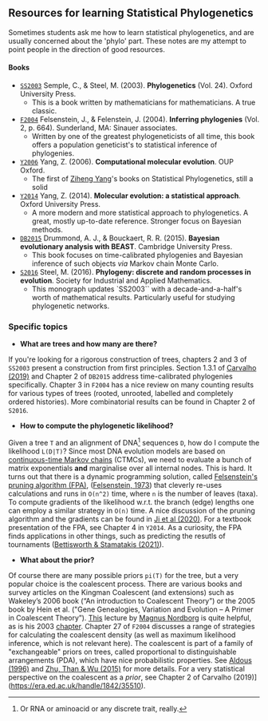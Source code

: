 ## Resources for learning Statistical Phylogenetics

Sometimes students ask me how to learn statistical phylogenetics, and are usually concerned about the 'phylo' part. These notes are my attempt to point people in the direction of good resources. 

#### Books

-  [``SS2003``](https://books.google.com.br/books?hl=en&lr=&id=uR8i2qetjSAC&oi=fnd&pg=PA1&dq=phylogenetics+semple+steel&ots=_axt0_fnAT&sig=Xnsk6k1l5jBgnRhBEX8dE76-qfE&redir_esc=y#v=onepage&q=phylogenetics%20semple%20steel&f=false) Semple, C., & Steel, M. (2003). **Phylogenetics** (Vol. 24). Oxford University Press. 
    * This is a book written by mathematicians for mathematicians. A true classic.
- [``F2004``](https://global.oup.com/ushe/product/inferring-phylogenies-9780878931774?cc=br&lang=en&#:~:text=Inferring%20Phylogenies%20explains%20clearly%20the,and%20how%20they%20are%20used.) Felsenstein, J., & Felenstein, J. (2004). **Inferring phylogenies** (Vol. 2, p. 664). Sunderland, MA: Sinauer associates.
    * Written by one of the greatest phylogeneticists of all time, this book offers a population geneticist's to statistical inference of phylogenies.
- [``Y2006``](http://abacus.gene.ucl.ac.uk/CME/) Yang, Z. (2006). **Computational molecular evolution**. OUP Oxford.
    * The first of [Ziheng Yang](http://abacus.gene.ucl.ac.uk/ziheng/)'s books on Statistical Phylogenetics, still a solid 
- [``Y2014``](http://abacus.gene.ucl.ac.uk/MESA/) Yang, Z. (2014). **Molecular evolution: a statistical approach**. Oxford University Press.
    * A more modern and more statistical approach to phylogenetics. A great, mostly up-to-date reference. Stronger focus on Bayesian methods.
- [``DB2015``](https://doi.org/10.1017/CBO9781139095112) Drummond, A. J., & Bouckaert, R. R. (2015). **Bayesian evolutionary analysis with BEAST**. Cambridge University Press.
    * This book focuses on time-calibrated phylogenies and Bayesian inference of such objects _via_ Markov chain Monte Carlo.
- [``S2016``](https://www.math.canterbury.ac.nz/~m.steel/Non_UC/files/research/book.pdf) Steel, M. (2016). **Phylogeny: discrete and random processes in evolution**. Society for Industrial and Applied Mathematics.
    * This monograph updates `SS2003`` with a decade-and-a-half's worth of mathematical results. Particularly useful for studying phylogenetic networks. 

### Specific topics

- **What are trees and how many are there?**

If you're looking for a rigorous construction of trees, chapters 2 and 3 of ``SS2003`` present a construction from first principles. Section 1.3.1 of [Carvalho (2019)](https://era.ed.ac.uk/handle/1842/35510) and Chapter 2 of ``DB2015`` address time-calibrated phylogenies specifically. Chapter 3 in `F2004` has a nice review on many counting results for various types of trees (rooted, unrooted, labelled and completely ordered histories). More combinatorial results can be found in Chapter 2 of `S2016`. 

- **How to compute the phylogenetic likelihood?**

Given a tree `T` and an alignment of DNA[^1] sequences `D`, how do I compute the likelihood `L(D|T)`? Since most DNA evolution models are based on [continuous-time Markov chains](https://en.wikipedia.org/wiki/Continuous-time_Markov_chain) (CTMCs), we need to evaluate a bunch of matrix exponentials **and** marginalise over all internal nodes. This is hard.  It turns out that there is a dynamic programming solution, called [Felsenstein's pruning algorithm (FPA)](https://en.wikipedia.org/wiki/Felsenstein%27s_tree-pruning_algorithm), ([Felsenstein, 1973](https://doi.org/10.1093%2Fsysbio%2F22.3.240)) that cleverly re-uses calculations and runs in `O(n^2)` time, where `n` is the number of leaves (taxa). To compute gradients of the likelihood w.r.t. the branch (edge) lengths one can employ a similar strategy in `O(n)` time. A nice discussion of the pruning algorithm and the gradients can be found in [Ji et al (2020)]( https://doi.org/10.1093/molbev/msaa130). For a textbook presentation of the FPA, see Chapter 4 in `Y2014`. As a curiosity, the FPA finds applications in other things, such as predicting the resutls of tournaments ([Bettisworth & Stamatakis (2021)](https://www.biorxiv.org/content/10.1101/2021.06.24.449715v1.full)). 

- **What about the prior?** 

Of course there are many possible priors  `pi(T)` for the tree, but a very popular choice is the coalescent process. There are various books and survey articles on the Kingman Coalescent (and extensions) such as Wakeley’s 2006 book (“An introduction to Coalescent Theory”) or the 2005 book by Hein et al. ("Gene Genealogies, Variation and Evolution – A Primer in Coalescent Theory”).
[This](https://www.youtube.com/watch?v=0j0jW0stbB8) lecture by [Magnus Nordborg](https://www.oeaw.ac.at/gmi/research/research-groups/magnus-nordborg) is quite helpful, as is his 2003 [chapter](https://www.fc.up.pt/mestr_biodiv/aulas/coalescent.pdf). 
Chapter 27 of `F2004` discusses a range of strategies for calculating the coalescent density (as well as maximum likelihood inference, which is not relevant here). 
The coalescent is part of a family of "exchangeable" priors on trees, called proportional to distinguishable arrangements (PDA), which have nice probabilistic properties. See [Aldous (1996)](https://link.springer.com/chapter/10.1007/978-1-4612-0719-1_1) and [Zhu, Than & Wu (2015)](https://doi.org/10.1007/s00285-014-0817-4) for more details. 
For a very statistical perspective on the coalescent as a *prior*, see Chapter 2 of Carvalho (2019)](https://era.ed.ac.uk/handle/1842/35510). 

[^1]: Or RNA or aminoacid or any discrete trait, really.
